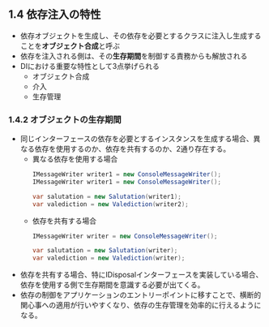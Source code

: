 ## 1.4 依存注入の特性
- 依存オブジェクトを生成し、その依存を必要とするクラスに注入し生成することを**オブジェクト合成**と呼ぶ
- 依存を注入される側は、その**生存期間**を制御する責務からも解放される
- DIにおける重要な特性として3点挙げられる
    - オブジェクト合成
    - 介入
    - 生存管理
### 1.4.2 オブジェクトの生存期間
- 同じインターフェースの依存を必要とするインスタンスを生成する場合、異なる依存を使用するのか、依存を共有するのか、2通り存在する。
    - 異なる依存を使用する場合
      ```cs
      IMessageWriter writer1 = new ConsoleMessageWriter();
      IMessageWriter writer1 = new ConsoleMessageWriter();

      var salutation = new Salutation(writer1);
      var valediction = new Valediction(writer2);
      ```
    - 依存を共有する場合
      ```cs
      IMessageWriter writer = new ConsoleMessageWriter();

      var salutation = new Salutation(writer);
      var valediction = new Valediction(writer);
      ```
- 依存を共有する場合、特にIDisposalインターフェースを実装している場合、依存を使用する側で生存期間を意識する必要が出てくる。
- 依存の制御をアプリケーションのエントリーポイントに移すことで、横断的関心事への適用が行いやすくなり、依存の生存管理を効率的に行えるようになる。